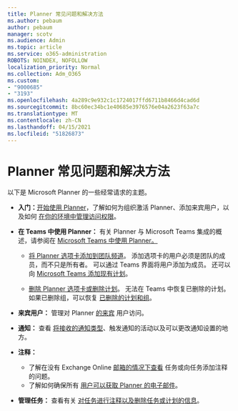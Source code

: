 ```yaml
---
title: Planner 常见问题和解决方法
ms.author: pebaum
author: pebaum
manager: scotv
ms.audience: Admin
ms.topic: article
ms.service: o365-administration
ROBOTS: NOINDEX, NOFOLLOW
localization_priority: Normal
ms.collection: Adm_O365
ms.custom:
- "9000685"
- "3193"
ms.openlocfilehash: 4a289c9e932c1c1724017ffd6711b8466d4cad6d
ms.sourcegitcommit: 8bc60ec34bc1e40685e3976576e04a2623f63a7c
ms.translationtype: MT
ms.contentlocale: zh-CN
ms.lasthandoff: 04/15/2021
ms.locfileid: "51826873"
---
```

# <a name="planner-common-issues-and-resolutions"></a>Planner 常见问题和解决方法

以下是 Microsoft Planner 的一些经常请求的主题。
 
- **入门：**[开始使用 Planner](https://support.office.com/article/microsoft-planner-help-4a9a13c6-3adf-4a60-a6fc-15c0b15e16fc)，了解如何为组织激活 Planner、添加来宾用户，以及如何 [在你的环境中管理访问权限](https://docs.microsoft.com/office365/planner/planner-for-admins)。

- **在 Teams 中使用 Planner：** 有关 Planner 与 Microsoft Teams 集成的概述，请参阅在 [Microsoft Teams 中使用 Planner。](https://support.office.com/article/62798a9f-e8f7-4722-a700-27dd28a06ee0)

     - [将 Planner 选项卡添加到团队频道](https://support.office.com/article/62798a9f-e8f7-4722-a700-27dd28a06ee0#bkmk_addaplannertabtoateamchannel)。 添加选项卡的用户必须是团队的成员，而不只是所有者。 可以通过 Teams 界面将用户添加为成员。 还可以向 [Microsoft Teams 添加现有计划](https://techcommunity.microsoft.com/t5/Planner-Blog/Bringing-a-Plan-into-Microsoft-Teams/ba-p/57463)。

    - [删除 Planner 选项卡或删除计划](https://support.office.com/article/62798a9f-e8f7-4722-a700-27dd28a06ee0#bkmk_removeaplannertabordeleteaplan)。 无法在 Teams 中恢复已删除的计划。 如果已删除组，可以恢复 [已删除的计划和组](https://techcommunity.microsoft.com/t5/planner-blog/microsoft-planner-now-you-can-recover-deleted-plans-and-groups/ba-p/362242
)。
 
- **来宾用户：** 管理对 Planner [的来宾](https://support.office.com/article/guest-access-in-microsoft-planner-cc5d7f96-dced-4da4-ab62-08c72d9759c6) 用户访问。
 
- **通知：** 查看 [将接收的通知类型](https://support.office.com/article/stay-on-top-of-tasks-and-plans-with-email-and-notifications-cce223d6-b0ae-43cf-a080-266e2414a859)、触发通知的活动以及可以更改通知设置的地方。
 
- **注释：** 
   - 了解在没有 Exchange Online [邮箱的情况下查看](https://docs.microsoft.com/office365/planner/planner-for-admins#can-people-in-my-organization-use-planner-if-they-dont-have-an-exchange-online-mailbox) 任务或向任务添加注释的问题。
   - 了解如何确保所有 [用户可以获取 Planner 的电子邮件](https://docs.microsoft.com/office365/planner/planner-for-admins#how-do-i-make-sure-all-my-users-can-get-emails-forplanner)。

- **管理任务：** 查看有关 [对任务进行注释以及](https://support.office.com/article/comment-on-tasks-in-microsoft-planner-fd4aedde-7785-4cd0-96ee-122fbc9140e1)[删除任务或计划的信息](https://support.office.com/article/delete-a-task-or-plan-39e10e78-13f0-446d-94cd-9e562648497a)。
